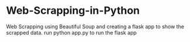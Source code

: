 # Web-Scrapping-in-Python
Web Scrapping using Beautiful Soup and creating a flask app to show the scrapped data.
run python app.py to run the flask app
